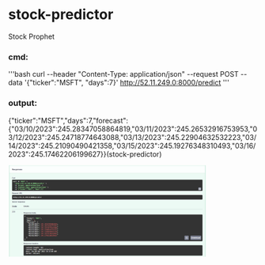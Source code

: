 # stock-predictor
Stock Prophet

### cmd:
'''bash
curl --header "Content-Type: application/json" --request POST --data '{"ticker":"MSFT", "days":7}' http://52.11.249.0:8000/predict
'''
### output:
{"ticker":"MSFT","days":7,"forecast":{"03/10/2023":245.28347058864819,"03/11/2023":245.26532916753953,"03/12/2023":245.24718774643088,"03/13/2023":245.22904632532223,"03/14/2023":245.21090490421358,"03/15/2023":245.19276348310493,"03/16/2023":245.17462206199627}}(stock-predictor)

<img src="img/week-12-MLOps0-screenshot-1.png" alt="drawing" width="400"/>